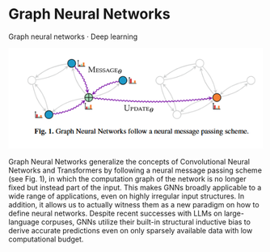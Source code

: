 # Graph Neural Networks

Graph neural networks · Deep learning

![Graph Neural Networks](/Research/Safety&Validation/pic/GraphNeuralNetworks.png)

Graph Neural Networks generalize the concepts of Convolutional Neural Networks
and Transformers by following a neural message passing scheme (see Fig. 1), in which
the computation graph of the network is no longer fixed but instead part of the input.
This makes GNNs broadly applicable to a wide range of applications, even on highly
irregular input structures. In addition, it allows us to actually witness them as a new
paradigm on how to define neural networks. Despite recent successes with LLMs on
large-language corpuses, GNNs utilize their built-in structural inductive bias to derive
accurate predictions even on only sparsely available data with low computational budget.
